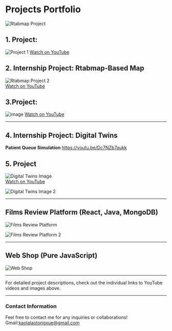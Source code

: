 # Projects Portfolio
![Rtabmap Project](https://github.com/user-attachments/assets/d3afe528-8b6e-4c6c-952e-272b03bd387f)  
## 1. Project: 
![Project 1](https://github.com/user-attachments/assets/96b9818d-004b-4913-a684-c0d527268150) 
[Watch on YouTube](https://youtu.be/yrW31CblupQ)

## 2. Internship Project: Rtabmap-Based Map
 ![Rtabmap Project 2](https://github.com/user-attachments/assets/017e2d2a-6075-458d-839d-1728f8221d8b)  
[Watch on YouTube](https://youtu.be/tltUpk8XZ5o)

## 3.Project: 
![image](https://github.com/user-attachments/assets/0c2693b4-89db-408d-80a1-f7bca4811440)
[Watch on YouTube](https://youtube.com/shorts/r0FatsllfV0?feature=share)

---

## 4. Internship Project: Digital Twins
**Patient Queue Simulation**
https://youtu.be/Dc7NZb7aukk
## 5. Project
![Digital Twins Image](https://github.com/user-attachments/assets/70e6b2f1-e769-4f2a-bc8c-64138812ccf8)  
[Watch on YouTube](https://youtu.be/B7Z8EBj9Y_Q)

![Digital Twins Image 2](https://github.com/user-attachments/assets/c659e6fc-8331-48c5-9437-fcfc4c19f1a4)

---

## Films Review Platform (React, Java, MongoDB)

![Films Review Platform](https://github.com/user-attachments/assets/dfd85ea0-57f2-4994-bb22-4049233a35da)

![Films Review Platform 2](https://github.com/user-attachments/assets/e6366654-4a66-4c46-a4e0-5fea02e5fbdc)

---

## Web Shop (Pure JavaScript)

![Web Shop](https://github.com/user-attachments/assets/be1f31ca-5935-419e-812f-ea7335ef770a)

---

For detailed project descriptions, check out the individual links to YouTube videos and images above.

---

### Contact Information

Feel free to contact me for any inquiries or collaborations!
Gmail:kaolalaotongxue@gmail.com
